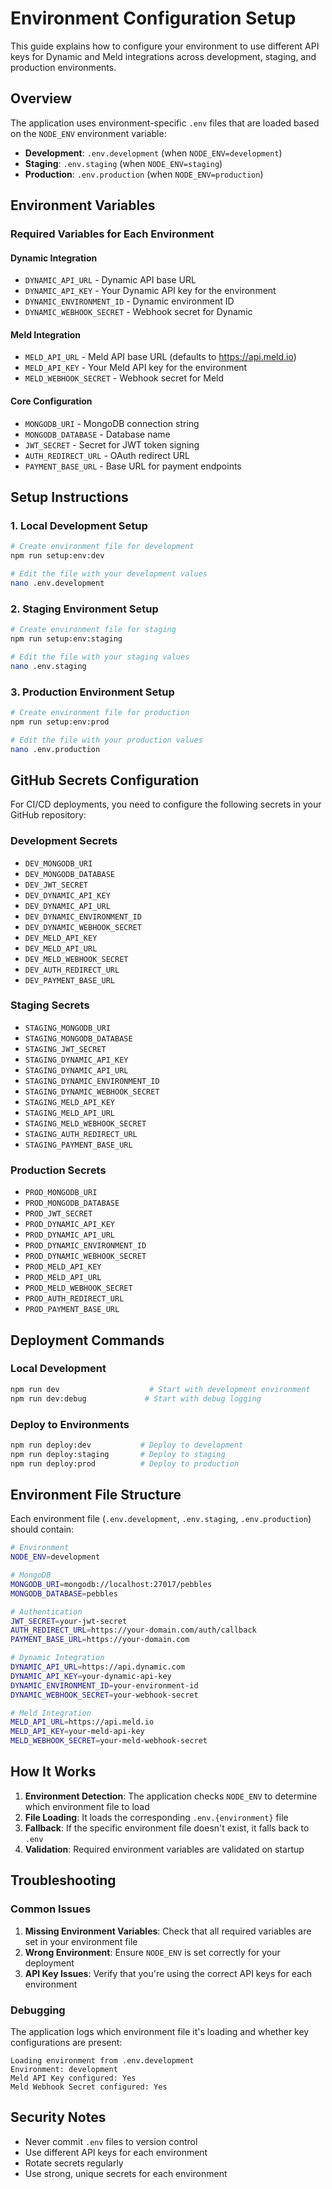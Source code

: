 # Environment Configuration Setup

This guide explains how to configure your environment to use different API keys for Dynamic and Meld integrations across development, staging, and production environments.

## Overview

The application uses environment-specific `.env` files that are loaded based on the `NODE_ENV` environment variable:

- **Development**: `.env.development` (when `NODE_ENV=development`)
- **Staging**: `.env.staging` (when `NODE_ENV=staging`) 
- **Production**: `.env.production` (when `NODE_ENV=production`)

## Environment Variables

### Required Variables for Each Environment

#### Dynamic Integration
- `DYNAMIC_API_URL` - Dynamic API base URL
- `DYNAMIC_API_KEY` - Your Dynamic API key for the environment
- `DYNAMIC_ENVIRONMENT_ID` - Dynamic environment ID
- `DYNAMIC_WEBHOOK_SECRET` - Webhook secret for Dynamic

#### Meld Integration
- `MELD_API_URL` - Meld API base URL (defaults to https://api.meld.io)
- `MELD_API_KEY` - Your Meld API key for the environment
- `MELD_WEBHOOK_SECRET` - Webhook secret for Meld

#### Core Configuration
- `MONGODB_URI` - MongoDB connection string
- `MONGODB_DATABASE` - Database name
- `JWT_SECRET` - Secret for JWT token signing
- `AUTH_REDIRECT_URL` - OAuth redirect URL
- `PAYMENT_BASE_URL` - Base URL for payment endpoints

## Setup Instructions

### 1. Local Development Setup

```bash
# Create environment file for development
npm run setup:env:dev

# Edit the file with your development values
nano .env.development
```

### 2. Staging Environment Setup

```bash
# Create environment file for staging
npm run setup:env:staging

# Edit the file with your staging values
nano .env.staging
```

### 3. Production Environment Setup

```bash
# Create environment file for production
npm run setup:env:prod

# Edit the file with your production values
nano .env.production
```

## GitHub Secrets Configuration

For CI/CD deployments, you need to configure the following secrets in your GitHub repository:

### Development Secrets
- `DEV_MONGODB_URI`
- `DEV_MONGODB_DATABASE`
- `DEV_JWT_SECRET`
- `DEV_DYNAMIC_API_KEY`
- `DEV_DYNAMIC_API_URL`
- `DEV_DYNAMIC_ENVIRONMENT_ID`
- `DEV_DYNAMIC_WEBHOOK_SECRET`
- `DEV_MELD_API_KEY`
- `DEV_MELD_API_URL`
- `DEV_MELD_WEBHOOK_SECRET`
- `DEV_AUTH_REDIRECT_URL`
- `DEV_PAYMENT_BASE_URL`

### Staging Secrets
- `STAGING_MONGODB_URI`
- `STAGING_MONGODB_DATABASE`
- `STAGING_JWT_SECRET`
- `STAGING_DYNAMIC_API_KEY`
- `STAGING_DYNAMIC_API_URL`
- `STAGING_DYNAMIC_ENVIRONMENT_ID`
- `STAGING_DYNAMIC_WEBHOOK_SECRET`
- `STAGING_MELD_API_KEY`
- `STAGING_MELD_API_URL`
- `STAGING_MELD_WEBHOOK_SECRET`
- `STAGING_AUTH_REDIRECT_URL`
- `STAGING_PAYMENT_BASE_URL`

### Production Secrets
- `PROD_MONGODB_URI`
- `PROD_MONGODB_DATABASE`
- `PROD_JWT_SECRET`
- `PROD_DYNAMIC_API_KEY`
- `PROD_DYNAMIC_API_URL`
- `PROD_DYNAMIC_ENVIRONMENT_ID`
- `PROD_DYNAMIC_WEBHOOK_SECRET`
- `PROD_MELD_API_KEY`
- `PROD_MELD_API_URL`
- `PROD_MELD_WEBHOOK_SECRET`
- `PROD_AUTH_REDIRECT_URL`
- `PROD_PAYMENT_BASE_URL`

## Deployment Commands

### Local Development
```bash
npm run dev                    # Start with development environment
npm run dev:debug             # Start with debug logging
```

### Deploy to Environments
```bash
npm run deploy:dev           # Deploy to development
npm run deploy:staging       # Deploy to staging
npm run deploy:prod          # Deploy to production
```

## Environment File Structure

Each environment file (`.env.development`, `.env.staging`, `.env.production`) should contain:

```bash
# Environment
NODE_ENV=development

# MongoDB
MONGODB_URI=mongodb://localhost:27017/pebbles
MONGODB_DATABASE=pebbles

# Authentication
JWT_SECRET=your-jwt-secret
AUTH_REDIRECT_URL=https://your-domain.com/auth/callback
PAYMENT_BASE_URL=https://your-domain.com

# Dynamic Integration
DYNAMIC_API_URL=https://api.dynamic.com
DYNAMIC_API_KEY=your-dynamic-api-key
DYNAMIC_ENVIRONMENT_ID=your-environment-id
DYNAMIC_WEBHOOK_SECRET=your-webhook-secret

# Meld Integration
MELD_API_URL=https://api.meld.io
MELD_API_KEY=your-meld-api-key
MELD_WEBHOOK_SECRET=your-meld-webhook-secret
```

## How It Works

1. **Environment Detection**: The application checks `NODE_ENV` to determine which environment file to load
2. **File Loading**: It loads the corresponding `.env.{environment}` file
3. **Fallback**: If the specific environment file doesn't exist, it falls back to `.env`
4. **Validation**: Required environment variables are validated on startup

## Troubleshooting

### Common Issues

1. **Missing Environment Variables**: Check that all required variables are set in your environment file
2. **Wrong Environment**: Ensure `NODE_ENV` is set correctly for your deployment
3. **API Key Issues**: Verify that you're using the correct API keys for each environment

### Debugging

The application logs which environment file it's loading and whether key configurations are present:

```
Loading environment from .env.development
Environment: development
Meld API Key configured: Yes
Meld Webhook Secret configured: Yes
```

## Security Notes

- Never commit `.env` files to version control
- Use different API keys for each environment
- Rotate secrets regularly
- Use strong, unique secrets for each environment 